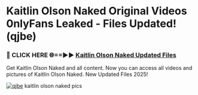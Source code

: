 # Kaitlin Olson Naked Original Videos 0nlyFans Leaked - Files Updated! (qjbe)

<h3>🔴 CLICK HERE 🌐==►► <a href="https://tinyurl.com/yckcrads" rel="nofollow">Kaitlin Olson Naked Updated Files</a></h3>

Get Kaitlin Olson Naked and all content. Now you can access all videos and pictures of Kaitlin Olson Naked. New Updated Files 2025!

[![qjbe](https://i.imgur.com/hpKpOFt.gif)](https://tinyurl.com/yckcrads)
kaitlin olson naked pics